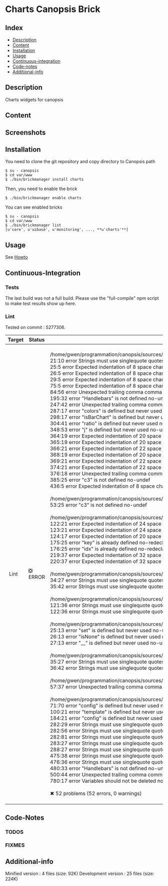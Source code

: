 # Charts Canopsis Brick

## Index

- [Description](#description)
- [Content](#content)
- [Installation](#installation)
- [Usage](#usage)
- [Continuous-integration](#continuous-integration)
- [Code-notes](#code-notes)
- [Additional-info](#additional-info)

## Description

Charts widgets for canopsis

## Content



## Screenshots



## Installation

You need to clone the git repository and copy directory to Canopsis path

    $ su - canopsis 
    $ cd var/www
    $ ./bin/brickmanager install charts

Then, you need to enable the brick

    $ ./bin/brickmanager enable charts

You can see enabled bricks

    $ su - canopsis
    $ cd var/www
    $ ./bin/brickmanager list
    [u'core', u'uibase', u'monitoring', ..., **u'charts'**]

## Usage

See [Howto](https://git.canopsis.net/canopsis-ui-bricks/charts/blob/master/doc/index.rst)

## Continuous-Integration

### Tests

The last build was not a full build. Please use the "full-compile" npm script to make test results show up here.

### Lint

Tested on commit : 5277306.

| Target | Status | Log |
| ------ | ------ | --- |
| Lint   | :negative_squared_cross_mark: ERROR | <br>/home/gwen/programmation/canopsis/sources/webcore/src/canopsis/charts/src/components/c3categorychart/component.js<br>   21:10  error  Strings must use singlequote                              quotes<br>   25:5   error  Expected indentation of 8 space characters but found 4    indent<br>   26:5   error  Expected indentation of 8 space characters but found 4    indent<br>   29:5   error  Expected indentation of 8 space characters but found 4    indent<br>   75:5   error  Expected indentation of 8 space characters but found 4    indent<br>   84:56  error  Unexpected trailing comma                                 comma-dangle<br>  195:32  error  "Handlebars" is not defined                               no-undef<br>  247:42  error  Unexpected trailing comma                                 comma-dangle<br>  287:17  error  "colors" is defined but never used                        no-unused-vars<br>  298:17  error  "isBarChart" is defined but never used                    no-unused-vars<br>  304:41  error  "ratio" is defined but never used                         no-unused-vars<br>  348:53  error  "j" is defined but never used                             no-unused-vars<br>  364:19  error  Expected indentation of 20 space characters but found 18  indent<br>  365:19  error  Expected indentation of 20 space characters but found 18  indent<br>  366:21  error  Expected indentation of 22 space characters but found 20  indent<br>  368:19  error  Expected indentation of 20 space characters but found 18  indent<br>  369:21  error  Expected indentation of 22 space characters but found 20  indent<br>  374:21  error  Expected indentation of 22 space characters but found 20  indent<br>  376:18  error  Unexpected trailing comma                                 comma-dangle<br>  385:25  error  "c3" is not defined                                       no-undef<br>  436:5   error  Expected indentation of 8 space characters but found 4    indent<br><br>/home/gwen/programmation/canopsis/sources/webcore/src/canopsis/charts/src/components/c3js/component.js<br>  53:25  error  "c3" is not defined  no-undef<br><br>/home/gwen/programmation/canopsis/sources/webcore/src/canopsis/charts/src/components/flotchart/component.js<br>  122:21  error  Expected indentation of 24 space characters but found 20  indent<br>  123:21  error  Expected indentation of 24 space characters but found 20  indent<br>  124:17  error  Expected indentation of 20 space characters but found 16  indent<br>  175:25  error  "key" is already defined                                  no-redeclare<br>  176:25  error  "idx" is already defined                                  no-redeclare<br>  219:37  error  Expected indentation of 32 space characters but found 36  indent<br>  220:37  error  Expected indentation of 32 space characters but found 36  indent<br><br>/home/gwen/programmation/canopsis/sources/webcore/src/canopsis/charts/src/components/metricitemeditor/component.js<br>  34:27  error  Strings must use singlequote  quotes<br>  35:42  error  Strings must use singlequote  quotes<br><br>/home/gwen/programmation/canopsis/sources/webcore/src/canopsis/charts/src/components/metricselector2/component.js<br>  121:36  error  Strings must use singlequote  quotes<br>  122:36  error  Strings must use singlequote  quotes<br><br>/home/gwen/programmation/canopsis/sources/webcore/src/canopsis/charts/src/components/selectedmetricheader/component.js<br>  25:13  error  "set" is defined but never used     no-unused-vars<br>  26:13  error  "isNone" is defined but never used  no-unused-vars<br>  27:13  error  "__" is defined but never used      no-unused-vars<br><br>/home/gwen/programmation/canopsis/sources/webcore/src/canopsis/charts/src/components/serieitemeditor/component.js<br>  35:27  error  Strings must use singlequote  quotes<br>  36:42  error  Strings must use singlequote  quotes<br><br>/home/gwen/programmation/canopsis/sources/webcore/src/canopsis/charts/src/widgets/categorychart/controller.js<br>  57:37  error  Unexpected trailing comma  comma-dangle<br><br>/home/gwen/programmation/canopsis/sources/webcore/src/canopsis/charts/src/widgets/timegraph/controller.js<br>   71:70  error  "config" is defined but never used    no-unused-vars<br>  100:21  error  "template" is defined but never used  no-unused-vars<br>  184:21  error  "config" is defined but never used    no-unused-vars<br>  282:29  error  Strings must use singlequote          quotes<br>  282:56  error  Strings must use singlequote          quotes<br>  282:81  error  Strings must use singlequote          quotes<br>  283:27  error  Strings must use singlequote          quotes<br>  288:27  error  Strings must use singlequote          quotes<br>  475:38  error  Strings must use singlequote          quotes<br>  476:36  error  Strings must use singlequote          quotes<br>  480:33  error  "Handlebars" is not defined           no-undef<br>  500:44  error  Unexpected trailing comma             comma-dangle<br>  780:17  error  Variables should not be deleted       no-delete-var<br><br>✖ 52 problems (52 errors, 0 warnings)<br><br> |


## Code-Notes

### TODOS



### FIXMES



## Additional-info

Minified version : 4 files (size: 92K)
Development version : 25 files (size: 224K)
